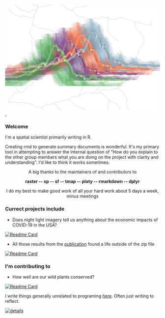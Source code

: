 <div align="center">
  <img width="100%" height = "344px" src= "https://github.com/dcarver1/carverd/blob/381d09da521ac20ff1aa2b0c4962074f496f2b4c/assests/hydrographArt.PNG" alt="flow" />
</div>, 


### Welcome
I'm a spatial scientist primarily writing in R. 

Creating rmd to generate summary documents is wonderful. It's my primary tool in attempting to answer the internal question of "How do you explain to the other group members what you are doing on the project with clarity and understanding". I'd like to think it works sometimes. 

<div align="center"> 
  A big thanks to the maintainers of and contributors to
  
**raster -- sp -- sf -- tmap -- ploty -- rmarkdown -- dplyr** 

I do my best to make good work of all your hard work about 5 days a week, minus meetings 
</div>


### Currect projects include 
- Does night light imagery tell us anything about the economic impacts of COVID-19 in the USA?

[![Readme Card](https://github-readme-stats.vercel.app/api/pin/?username=dcarver1&repo=covidNightLights)](https://github.com/dcarver1/covidNightLights)

- All those results from the [publication](https://www.pnas.org/content/117/52/33351) found a life outside of the zip file

[![Readme Card](https://github-readme-stats.vercel.app/api/pin/?username=dcarver1&repo=cwrUSA_maps)](https://github.com/dcarver1/covidNightLights)

### I'm contributing to 
- How well are our wild plants conserved? 

[![Readme Card](https://github-readme-stats.vercel.app/api/pin/?username=CIAT-DAPA&repo=GapAnalysis)](https://github.com/CIAT-DAPA/GapAnalysis)

I write things generally unrelated to programing [here](https://carverd.com). Often just writing to reflect. 


[![details](https://github-readme-stats.vercel.app/api?username=dcarver1)](https://github.com/anuraghazra/github-readme-stats)

<!--
**dcarver1/dcarver1** is a ✨ _special_ ✨ repository because its `README.md` (this file) appears on your GitHub profile.

Here are some ideas to get you started:

- 🔭 I’m currently working on ...
- 🌱 I’m currently learning ...
- 👯 I’m looking to collaborate on ...
- 🤔 I’m looking for help with ...
- 💬 Ask me about ...
- 📫 How to reach me: ...
- 😄 Pronouns: ...
- ⚡ Fun fact: ...
-->
